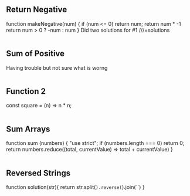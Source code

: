 ## Return Negative
function makeNegative(num) {
  if (num <= 0) return num;
  return num * -1
  return num > 0 ? -num : num
}
Did two solutions for #1 ///=solutions

```js

```

## Sum of Positive
Having trouble but not sure what is worng 

```js

```

## Function 2
const square = (n) => n * n;

```js

```

## Sum Arrays
function sum (numbers) {
    "use strict";
  if (numbers.length === 0) return 0;
  return numbers.reduce((total, currentValue) => total + currentValue)
}

```js

```

## Reversed Strings
function solution(str){
  return str.split(``).reverse(``).join(``)
}


```js

```
